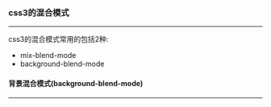 ### css3的混合模式
---
css3的混合模式常用的包括2种:

- mix-blend-mode
- background-blend-mode

#### 背景混合模式(background-blend-mode)
---
